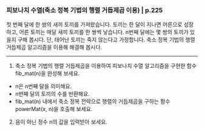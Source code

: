 ### 피보나치 수열(축소 정복 기법의 행렬 거듭제곱 이용) | p.225
첫 번째 달에 한 쌍의 새끼 토끼를 가져왔습니다. 토끼는 한 달이 지나면 어른으로 성장하고, 어른 토끼는 매달 새끼 토끼를 한 쌍씩 낳습니다. n번째 달에는 몇 쌍의 토끼가 있을지 구해 봅시다. 단, 태어난 토끼는 죽지 않는다고 가정합니다.
축소 정복 기법의 행렬 거듭제곱 알고리즘을 이용해 해결해 봅시다.

---

1. 축소 정복 기법의 행렬 거듭제곱을 이용하여 피보나치 수열 알고리즘을 구현한 함수 fib_mat(n)을 완성해 보세요.

* n은 n번째 달을 의미해요.
* n번째 달의 토끼의 수를 반환해요.
* fib_mat(n) 내에서 축소 정복 전략으로 행렬의 거듭제곱을 구하는 함수 powerMat(x, n)을 호출해 보세요.

2. 음이 아닌 정수 n의 값을 입력받아 보세요.